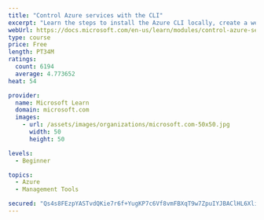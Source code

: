 ```yaml
---
title: "Control Azure services with the CLI"
excerpt: "Learn the steps to install the Azure CLI locally, create a website, and manage Azure resources using the CLI."
webUrl: https://docs.microsoft.com/en-us/learn/modules/control-azure-services-with-cli/
type: course
price: Free
length: PT34M
ratings:
  count: 6194
  average: 4.773652
heat: 54

provider:
  name: Microsoft Learn
  domain: microsoft.com
  images:
    - url: /assets/images/organizations/microsoft.com-50x50.jpg
      width: 50
      height: 50

levels:
  - Beginner

topics:
  - Azure
  - Management Tools

secured: "Qs4s8FEzpYASTvdQKie7r6f+YugKP7c6Vf8vmFBXqT9w7ZpuIYJBAClHL6XliyE74DhR/KGpF+TTQViuBPySbZbnWFWjrxfIOW4NdZUTThxAsQBA1PbQ8r5cbXmd8URhJwGW1C7T/zptTiJpHfOMbZOaiP/6vQBsnLC3v4FpuVtEY7LmrVsP5LhUAmbLSqjf3UrhJY3igkl5Aj/J558fIbduI6S9SwE82SupsyRfn2IXh8of5Sv0V2IuUDHYLDjwBnzoHh9DUdEyzv9yZBsSeduvadCZcvCNudfMSPqipXpvdHjlh+s/lc4lbGOJ5atn1OQhvxgAvfiYwohvDwKpd4DdNI6jkGHtbfeN1GJEFvzc5Y19xUkT88QHhF2DKscflbG8k3DVeCHPgUIuToVui+ydMBUdiMoXnsHjMpiQ+SI=;PXhSQb2Qhz+W+UBkHKoRSA=="
---
```


